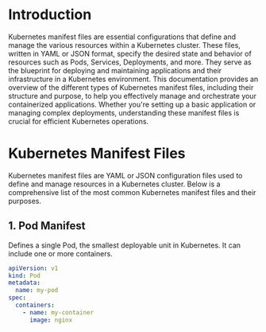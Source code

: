 # Introduction
Kubernetes manifest files are essential configurations that define and manage the various resources within a Kubernetes cluster. These files, written in YAML or JSON format, specify the desired state and behavior of resources such as Pods, Services, Deployments, and more. They serve as the blueprint for deploying and maintaining applications and their infrastructure in a Kubernetes environment. This documentation provides an overview of the different types of Kubernetes manifest files, including their structure and purpose, to help you effectively manage and orchestrate your containerized applications. Whether you're setting up a basic application or managing complex deployments, understanding these manifest files is crucial for efficient Kubernetes operations.

# Kubernetes Manifest Files

Kubernetes manifest files are YAML or JSON configuration files used to define and manage resources in a Kubernetes cluster. Below is a comprehensive list of the most common Kubernetes manifest files and their purposes.

## 1. Pod Manifest

Defines a single Pod, the smallest deployable unit in Kubernetes. It can include one or more containers.

```yaml
apiVersion: v1
kind: Pod
metadata:
  name: my-pod
spec:
  containers:
    - name: my-container
      image: nginx
```
